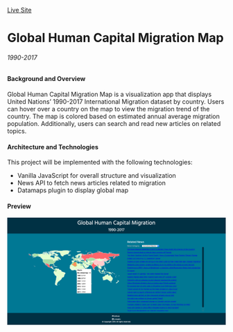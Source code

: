 [Live Site](https://evaizli.github.io/GlobalMigrationMap/)

# Global Human Capital Migration Map
###### 1990-2017

#### Background and Overview
Global Human Capital Migration Map is a visualization app that displays United Nations’ 1990-2017 International Migration dataset by country. Users can hover over a country on the map to view the migration trend of the country. The map is colored based on estimated annual average migration population. Additionally, users can search and read new articles on related topics.

#### Architecture and Technologies 
This project will be implemented with the following technologies: 
* Vanilla JavaScript for overall structure and visualization 
* News API to fetch news articles related to migration
* Datamaps plugin to display global map

#### Preview
![](doc/final_project_demo.png)